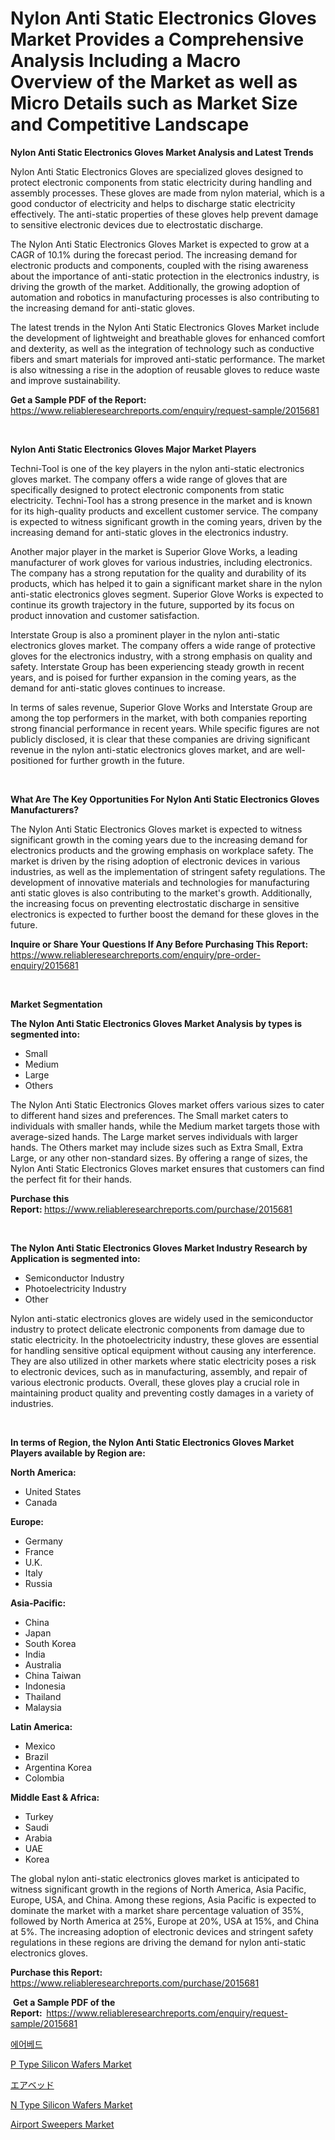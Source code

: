 <p><h1>Nylon Anti Static Electronics Gloves Market Provides a Comprehensive Analysis Including a Macro Overview of the Market as well as Micro Details such as Market Size and Competitive Landscape</h1></p><p><strong>Nylon Anti Static Electronics Gloves Market Analysis and Latest Trends</strong></p>
<p><p>Nylon Anti Static Electronics Gloves are specialized gloves designed to protect electronic components from static electricity during handling and assembly processes. These gloves are made from nylon material, which is a good conductor of electricity and helps to discharge static electricity effectively. The anti-static properties of these gloves help prevent damage to sensitive electronic devices due to electrostatic discharge.</p><p>The Nylon Anti Static Electronics Gloves Market is expected to grow at a CAGR of 10.1% during the forecast period. The increasing demand for electronic products and components, coupled with the rising awareness about the importance of anti-static protection in the electronics industry, is driving the growth of the market. Additionally, the growing adoption of automation and robotics in manufacturing processes is also contributing to the increasing demand for anti-static gloves.</p><p>The latest trends in the Nylon Anti Static Electronics Gloves Market include the development of lightweight and breathable gloves for enhanced comfort and dexterity, as well as the integration of technology such as conductive fibers and smart materials for improved anti-static performance. The market is also witnessing a rise in the adoption of reusable gloves to reduce waste and improve sustainability.</p></p>
<p><strong>Get a Sample PDF of the Report:&nbsp;</strong> <a href="https://www.reliableresearchreports.com/enquiry/request-sample/2015681">https://www.reliableresearchreports.com/enquiry/request-sample/2015681</a></p>
<p>&nbsp;</p>
<p><strong>Nylon Anti Static Electronics Gloves Major Market Players</strong></p>
<p><p>Techni-Tool is one of the key players in the nylon anti-static electronics gloves market. The company offers a wide range of gloves that are specifically designed to protect electronic components from static electricity. Techni-Tool has a strong presence in the market and is known for its high-quality products and excellent customer service. The company is expected to witness significant growth in the coming years, driven by the increasing demand for anti-static gloves in the electronics industry.</p><p>Another major player in the market is Superior Glove Works, a leading manufacturer of work gloves for various industries, including electronics. The company has a strong reputation for the quality and durability of its products, which has helped it to gain a significant market share in the nylon anti-static electronics gloves segment. Superior Glove Works is expected to continue its growth trajectory in the future, supported by its focus on product innovation and customer satisfaction.</p><p>Interstate Group is also a prominent player in the nylon anti-static electronics gloves market. The company offers a wide range of protective gloves for the electronics industry, with a strong emphasis on quality and safety. Interstate Group has been experiencing steady growth in recent years, and is poised for further expansion in the coming years, as the demand for anti-static gloves continues to increase.</p><p>In terms of sales revenue, Superior Glove Works and Interstate Group are among the top performers in the market, with both companies reporting strong financial performance in recent years. While specific figures are not publicly disclosed, it is clear that these companies are driving significant revenue in the nylon anti-static electronics gloves market, and are well-positioned for further growth in the future.</p></p>
<p>&nbsp;</p>
<p><strong>What Are The Key Opportunities For Nylon Anti Static Electronics Gloves Manufacturers?</strong></p>
<p><p>The Nylon Anti Static Electronics Gloves market is expected to witness significant growth in the coming years due to the increasing demand for electronics products and the growing emphasis on workplace safety. The market is driven by the rising adoption of electronic devices in various industries, as well as the implementation of stringent safety regulations. The development of innovative materials and technologies for manufacturing anti static gloves is also contributing to the market's growth. Additionally, the increasing focus on preventing electrostatic discharge in sensitive electronics is expected to further boost the demand for these gloves in the future.</p></p>
<p><strong>Inquire or Share Your Questions If Any Before Purchasing This Report:</strong> <a href="https://www.reliableresearchreports.com/enquiry/pre-order-enquiry/2015681">https://www.reliableresearchreports.com/enquiry/pre-order-enquiry/2015681</a></p>
<p>&nbsp;</p>
<p><strong>Market Segmentation</strong></p>
<p><strong>The Nylon Anti Static Electronics Gloves Market Analysis by types is segmented into:</strong></p>
<p><ul><li>Small</li><li>Medium</li><li>Large</li><li>Others</li></ul></p>
<p><p>The Nylon Anti Static Electronics Gloves market offers various sizes to cater to different hand sizes and preferences. The Small market caters to individuals with smaller hands, while the Medium market targets those with average-sized hands. The Large market serves individuals with larger hands. The Others market may include sizes such as Extra Small, Extra Large, or any other non-standard sizes. By offering a range of sizes, the Nylon Anti Static Electronics Gloves market ensures that customers can find the perfect fit for their hands.</p></p>
<p><strong>Purchase this Report:&nbsp;</strong><a href="https://www.reliableresearchreports.com/purchase/2015681">https://www.reliableresearchreports.com/purchase/2015681</a></p>
<p>&nbsp;</p>
<p><strong>The Nylon Anti Static Electronics Gloves Market Industry Research by Application is segmented into:</strong></p>
<p><ul><li>Semiconductor Industry</li><li>Photoelectricity Industry</li><li>Other</li></ul></p>
<p><p>Nylon anti-static electronics gloves are widely used in the semiconductor industry to protect delicate electronic components from damage due to static electricity. In the photoelectricity industry, these gloves are essential for handling sensitive optical equipment without causing any interference. They are also utilized in other markets where static electricity poses a risk to electronic devices, such as in manufacturing, assembly, and repair of various electronic products. Overall, these gloves play a crucial role in maintaining product quality and preventing costly damages in a variety of industries.</p></p>
<p>&nbsp;</p>
<p><strong>In terms of Region, the Nylon Anti Static Electronics Gloves Market Players available by Region are:</strong></p>
<p>
    <p> <strong> North America: </strong>
        <ul>
            <li>United States</li>
            <li>Canada</li>
        </ul>
        </p> 
    <p> <strong> Europe: </strong>
        <ul>
            <li>Germany</li>
            <li>France</li>
            <li>U.K.</li>
            <li>Italy</li>
            <li>Russia</li>
        </ul>
        </p> 
    <p> <strong> Asia-Pacific: </strong>
        <ul>
            <li>China</li>
            <li>Japan</li>
            <li>South Korea</li>
            <li>India</li>
            <li>Australia</li>
            <li>China Taiwan</li>
            <li>Indonesia</li>
            <li>Thailand</li>
            <li>Malaysia</li>
        </ul>
        </p> 
    <p> <strong> Latin America: </strong>
        <ul>
            <li>Mexico</li>
            <li>Brazil</li>
            <li>Argentina Korea</li>
            <li>Colombia</li>
        </ul>
        </p> 
    <p> <strong> Middle East & Africa: </strong>
        <ul>
            <li>Turkey</li>
            <li>Saudi</li>
            <li>Arabia</li>
            <li>UAE</li>
            <li>Korea</li>
        </ul>
    </p>
    </p>
<p><p>The global nylon anti-static electronics gloves market is anticipated to witness significant growth in the regions of North America, Asia Pacific, Europe, USA, and China. Among these regions, Asia Pacific is expected to dominate the market with a market share percentage valuation of 35%, followed by North America at 25%, Europe at 20%, USA at 15%, and China at 5%. The increasing adoption of electronic devices and stringent safety regulations in these regions are driving the demand for nylon anti-static electronics gloves.</p></p>
<p><strong>Purchase this Report: </strong><a href="https://www.reliableresearchreports.com/purchase/2015681">https://www.reliableresearchreports.com/purchase/2015681</a></p>
<p>&nbsp;<strong>Get a Sample PDF of the Report:&nbsp;&nbsp;</strong><a href="https://www.reliableresearchreports.com/enquiry/request-sample/2015681">https://www.reliableresearchreports.com/enquiry/request-sample/2015681</a></p>
<p><strong></strong></p>
<p><p><a href="https://github.com/fredrickeglers/Market-Research-Report-List-1/blob/main/6929398185895.md">에어베드</a></p><p><a href="https://github.com/derrinmiltonellis35gcl/Market-Research-Report-List-1/blob/main/p-type-silicon-wafers-market.md">P Type Silicon Wafers Market</a></p><p><a href="https://github.com/hwbcz413288296/Market-Research-Report-List-1/blob/main/9604222185900.md">エアベッド</a></p><p><a href="https://github.com/Chiragrp22/Market-Research-Report-List-3/blob/main/n-type-silicon-wafers-market.md">N Type Silicon Wafers Market</a></p><p><a href="https://sore-arch-6db.notion.site/Insights-into-Airport-Sweepers-Market-Size-Analysing-Market-Share-Trends-and-Growth-from-2024-to--66b0d8166bd44aca90f8fd86672db448">Airport Sweepers Market</a></p></p>